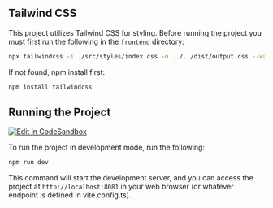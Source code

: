 ## Tailwind CSS
This project utilizes Tailwind CSS for styling. Before running the project you must first run the following in the `frontend` directory:

```bash
npx tailwindcss -i ./src/styles/index.css -o ../../dist/output.css --watch
```

If not found, npm install first:
```bash
npm install tailwindcss
```

## Running the Project

[![Edit in CodeSandbox](https://assets.codesandbox.io/github/button-edit-lime.svg)](https://codesandbox.io/p/github/TBD54566975/workshop-tbdex-abc-wallet/)

To run the project in development mode, run the following:

```bash
npm run dev
```
This command will start the development server, and you can access the project at `http://localhost:8081` in your web browser (or whatever endpoint is defined in vite.config.ts).
